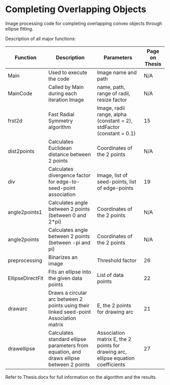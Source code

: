 # Completing Overlapping Objects
Image processing code for completing overlapping convex objects through ellipse fitting.

Description of all major functions:

| Function|	Description|	Parameters|	Page on Thesis |
| ------------- | ------------- | ------------- | ------------- |
|Main|	Used to execute the code|	Image name and path|	N/A|
|MainCode	|Called by Main during each iteration	Image| name, path, range of radii, resize factor	|N/A|
|frst2d	|Fast Radial Symmetry algorithm	|Image, radii range, alpha (constant = 2), stdFactor (constant = 0.1)	|15|
|dist2points|	Calculates Euclidean distance between 2 points	|Coordinates of the 2 points|	N/A|
|div	|Calculates divergence factor for edge-to-seed-point association|	Image, list of seed-points, list of edge-points| 	19|
|angle2points1|	Calculates angle between 2 points (between 0 and 2*pi)	|Coordinates of the 2 points|	N/A|
|angle2points|	Calculates angle between 2 points (between -pi and pi)	|Coordinates of the 2 points|	N/A|
|preprocessing|	Binarizes an image	|Threshold factor|	26|
|EllipseDirectFit	|Fits an ellipse into the given data points|	List of data points	|22|
|drawarc|	Draws a circular arc between 2 points using their linked seed-point	Association matrix| E, the 2 points for drawing arc| 	21|
|drawellipse|	Calculates standard ellipse parameters from equation, and draws ellipse between 2 points|	Association matrix E, the 2 points for drawing arc, ellipse equation coefficients	|27|


Refer to Thesis.docx for full information on the algorithm and the results.

